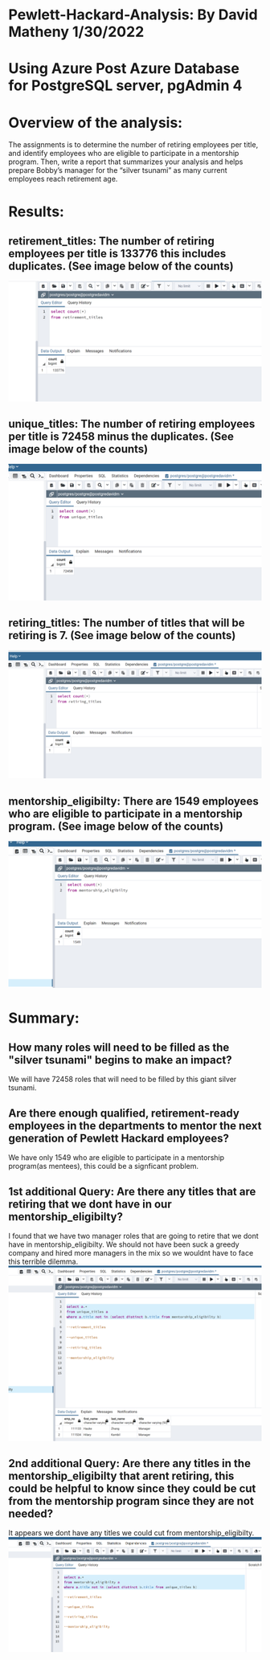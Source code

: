 # Pewlett-Hackard-Analysis: By David Matheny 1/30/2022
# Using Azure Post Azure Database for PostgreSQL server, pgAdmin 4

# Overview of the analysis:
The assignments is to determine the number of retiring employees per title, and identify employees who are eligible to participate in a mentorship program. Then, write a report that summarizes your analysis and helps prepare Bobby’s manager for the “silver tsunami” as many current employees reach retirement age.

# Results:

## retirement_titles:  The number of retiring employees per title is 133776 this includes duplicates. (See image below of the counts)
![Results1](Resources/retirement_titles.png)

## unique_titles:  The number of retiring employees per title is 72458 minus the duplicates. (See image below of the counts)
![Results2](Resources/unique_titles.png)

## retiring_titles:  The number of titles that will be retiring is 7. (See image below of the counts)
![Results3](Resources/retiring_titles.png)

## mentorship_eligibilty:  There are 1549 employees who are eligible to participate in a mentorship program.  (See image below of the counts)
![Results4](Resources/mentorship_eligibilty.png)

# Summary:

## How many roles will need to be filled as the "silver tsunami" begins to make an impact?  
We will have 72458 roles that will need to be filled by this giant silver tsunami.

## Are there enough qualified, retirement-ready employees in the departments to mentor the next generation of Pewlett Hackard employees?  
We have only 1549 who are eligible to participate in a mentorship program(as mentees), this could be a signficant problem.

## 1st additional Query:  Are there any titles that are retiring that we dont have in our mentorship_eligibilty?
I found that we have two manager roles that are going to retire that we dont have in mentorship_eligibilty.  We should not have been suck a greedy company and hired more managers in the mix so we wouldnt have to face this terrible dilemma.
![Results5](Resources/firstquery.png)

## 2nd additional Query:  Are there any titles in the mentorship_eligibilty that arent retiring, this could be helpful to know since they could be cut from the mentorship program since they are not needed?
It appears we dont have any titles we could cut from mentorship_eligibilty.
![Results6](Resources/secondquery.png)